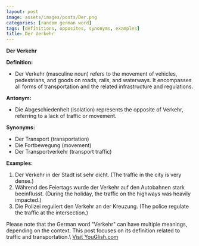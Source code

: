 ```yaml
---
layout: post
image: assets/images/posts/Der.png
categories: [random german word]
tags: [definitions, opposites, synonyms, examples]
title: Der Verkehr
---
```


**Der Verkehr**

**Definition:**
- Der Verkehr (masculine noun) refers to the movement of vehicles, pedestrians, and goods on roads, rails, and waterways. It encompasses all forms of transportation and the related infrastructure and regulations.

**Antonym:**
- Die Abgeschiedenheit (isolation) represents the opposite of Verkehr, referring to a lack of traffic or movement.

**Synonyms:**
- Der Transport (transportation)
- Die Fortbewegung (movement)
- Der Transportverkehr (transport traffic)

**Examples:**
1. Der Verkehr in der Stadt ist sehr dicht. (The traffic in the city is very dense.)
2. Während des Feiertags wurde der Verkehr auf den Autobahnen stark beeinflusst. (During the holiday, the traffic on the highways was heavily impacted.)
3. Die Polizei reguliert den Verkehr an der Kreuzung. (The police regulate the traffic at the intersection.)

Please note that the German word "Verkehr" can have multiple meanings, depending on the context. This post focuses on its definition related to traffic and transportation.\ <a id="yg-widget-0" class="youglish-widget" data-query="Der" data-lang="german" data-components="8412" data-auto-start="0" data-bkg-color="theme_light" data-title="How%20to%20pronounce%20Der%20in%20German"  rel="nofollow" href="https://youglish.com">Visit YouGlish.com</a><script async src="https://youglish.com/public/emb/widget.js" charset="utf-8"></script>